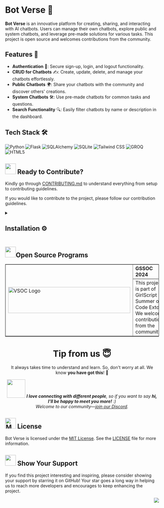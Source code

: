 # Bot Verse 🚀

**Bot Verse** is an innovative platform for creating, sharing, and interacting with AI chatbots. Users can manage their own chatbots, explore public and system chatbots, and leverage pre-made solutions for various tasks. This project is open source and welcomes contributions from the community.

## Features 🌟

- **Authentication** 🔐: Secure sign-up, login, and logout functionality.
- **CRUD for Chatbots** ✍️: Create, update, delete, and manage your chatbots effortlessly.
- **Public Chatbots** 🌍: Share your chatbots with the community and discover others' creations.
- **System Chatbots** 🛠️: Use pre-made chatbots for common tasks and questions.
- **Search Functionality** 🔍: Easily filter chatbots by name or description in the dashboard.


## Tech Stack 🛠️

![Python](https://img.shields.io/badge/-Python-3776AB?logo=python&logoColor=white)
![Flask](https://img.shields.io/badge/-Flask-000000?logo=flask&logoColor=white)
![SQLAlchemy](https://img.shields.io/badge/-SQLAlchemy-0B0B0B?logo=sqlalchemy&logoColor=white)
![SQLite](https://img.shields.io/badge/-SQLite-003B57?logo=sqlite&logoColor=white)
![Tailwind CSS](https://img.shields.io/badge/-Tailwind%20CSS-38B2AC?logo=tailwind-css&logoColor=white)
![GROQ](https://img.shields.io/badge/-GROQ-006D77?logo=groq&logoColor=white)
![HTML5](https://img.shields.io/badge/-HTML5-E34F26?logo=html5&logoColor=white)

<div>
  <h2><img src="https://fonts.gstatic.com/s/e/notoemoji/latest/1f31f/512.webp" width="35" height="35"> Ready to Contribute?</h2>
</div>

Kindly go through [CONTRIBUTING.md](CONTRIBUTING.md) to understand everything from setup to contributing guidelines.

If you would like to contribute to the project, please follow our contribution guidelines.

<details>
   <summary><h2>Installation ⚙️</h2></summary>
   
To set up and run Bot Verse locally, follow these steps:

1. **Clone the Repository:**

   ```bash
   git clone https://github.com/kom-senapati/bot-verse.git
   cd bot-verse
   ```

2. **Create a Virtual Environment:**

   ```bash
   python -m venv .venv
   ```

3. **Activate the Virtual Environment:**

   - **On Windows:**

     ```bash
     .venv\Scripts\activate
     ```

   - **On macOS/Linux:**

     ```bash
     source .venv/bin/activate
     ```

4. **Install Dependencies:**

   ```bash
   pip install -r requirements.txt
   ```

5. **Set Up the Environment Variables:**

   Create a `.env` file in the root directory of the project and add the required environment variables:

   ```
   GROQ_API_KEY=your_groq_api_key
   ```

6. **Initialize the Database:**

   ```bash
   flask db init
   ```

7. **Apply Database Migrations:**

   ```bash
   flask db migrate -m "Initial migration"
   flask db upgrade
   ```

8. **Run the Application:**

   ```bash
   python run.py
   ```

   The application will be available at `http://127.0.0.1:5000`.
</details>

<div>
   <h2><img src="https://fonts.gstatic.com/s/e/notoemoji/latest/1f4aa/512.webp" width="35" height="35" >Open Source Programs</h2>
</div>
<table border="1" cellpadding="10">
    <tr>
        <td rowspan="2">
            <img src="https://gssoc.girlscript.tech/GS_logo_White.svg" alt="VSOC Logo" width="400" height="85">
        </td>
        <td>
            <strong>GSSOC 2024</strong>
        </td>
    </tr>
    <tr>
        <td>
            This project is part of GirlScript Summer of Code Extd. We welcome contributions from the community.
        </td>
    </tr>
</table>

<div align="center">
  <h1>Tip from us 😇</h1>
  <p>It always takes time to understand and learn. So, don't worry at all. We know <b>you have got this</b>! 💪</p>
  <img src="https://media.giphy.com/media/LnQjpWaON8nhr21vNW/giphy.gif" width="60"> <em><b>I love connecting with different people</b>, so if you want to say <b>hi, I'll be happy to meet you more!</b> :)<br> Welcome to our community—<a href="https://discord.gg/xhFGrRPvnV" target="_blank">join our Discord</a>.</em>

</div>

<div>
  <h2><img src="https://raw.githubusercontent.com/Tarikul-Islam-Anik/Telegram-Animated-Emojis/main/Objects/Memo.webp" alt="Memo" width="35" height="35" /> License</h2>
</div>

Bot Verse is licensed under the [MIT License](LICENSE). See the [LICENSE](LICENSE) file for more information.

<div>
  <h2><img src="https://fonts.gstatic.com/s/e/notoemoji/latest/2764_fe0f/512.webp" width="35" height="35"> Show Your Support</h2>
</div>

If you find this project interesting and inspiring, please consider showing your support by starring it on GitHub! Your star goes a long way in helping us to reach more developers and encourages to keep enhancing the project.

<a href="#top"><img src="https://img.shields.io/badge/-Back%20to%20Top-red?style=for-the-badge" align="right"/></a>
